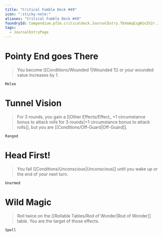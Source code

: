 ```yaml
---
title: "Critical Fumble Deck #49"
icon: ":sticky-note:"
aliases: "Critical Fumble Deck #49"
foundryId: Compendium.pf2e.criticaldeck.JournalEntry.TbXmAqEzgW1nZV2r.JournalEntryPage.QeRwmIUgBtzxElzk
tags:
  - JournalEntryPage
---
```

# Pointy End goes There

> You become [[Conditions/Wounded 1|Wounded 1]] or your wounded value increases by 1.

`Melee`

# Tunnel Vision

> For 3 rounds, you gain a [[Other Effects/Effect\_ +1 circumstance bonus to attack rolls for 3 rounds|+1 circumstance bonus to attack rolls]], but you are [[Conditions/Off-Guard|Off-Guard]].

`Ranged`

# Head First!

> You fall [[Conditions/Unconscious|Unconscious]] until you wake up or the end of your next turn.

`Unarmed`

# Wild Magic

> Roll twice on the [[Rollable Tables/Rod of Wonder|Rod of Wonder]] table. You are the target of those effects.

`Spell`